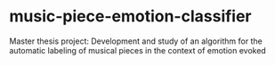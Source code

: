 # music-piece-emotion-classifier
Master thesis project: Development and study of an algorithm for the automatic labeling of musical pieces in the context of emotion evoked
